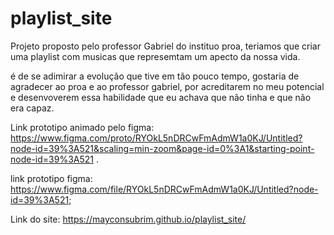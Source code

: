 # playlist_site

Projeto proposto pelo professor Gabriel do instituo proa, teriamos que criar uma playlist com musicas que represemtam um apecto da nossa vida.

é de se adimirar a evolução que tive em tão pouco tempo, gostaria de agradecer ao proa e ao professor gabriel, por acreditarem no meu potencial e desenvoverem
essa habilidade que eu achava que não tinha e que não era capaz.

Link prototipo animado pelo figma: https://www.figma.com/proto/RYOkL5nDRCwFmAdmW1a0KJ/Untitled?node-id=39%3A521&scaling=min-zoom&page-id=0%3A1&starting-point-node-id=39%3A521 .

link prototipo figma: https://www.figma.com/file/RYOkL5nDRCwFmAdmW1a0KJ/Untitled?node-id=39%3A521;

Link do site: https://mayconsubrim.github.io/playlist_site/
